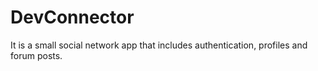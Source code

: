 # DevConnector
It is a small social network app that includes authentication, profiles and forum posts.
